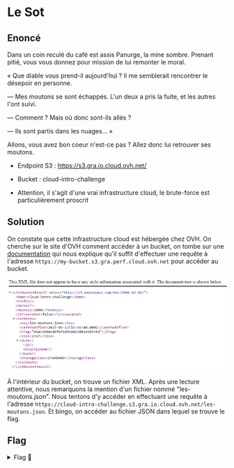 # Le Sot

## Enoncé
Dans un coin reculé du café est assis Panurge, la mine sombre. Prenant pitié, vous vous donnez pour mission de lui remonter le moral.

« Que diable vous prend-il aujourd'hui ? Il me semblerait rencontrer le désepoir en personne.

— Mes moutons se sont échappés. L'un deux a pris la fuite, et les autres l'ont suivi.

— Comment ? Mais où donc sont-ils allés ?

— Ils sont partis dans les nuages... »

Allons, vous avez bon coeur n'est-ce pas ? Allez donc lui retrouver ses moutons.

- Endpoint S3 : https://s3.gra.io.cloud.ovh.net/

- Bucket : cloud-intro-challenge

- Attention, il s'agit d'une vrai infrastructure cloud, le brute-force est particulièrement proscrit


## Solution

On constate que cette infrastructure cloud est hébergée chez OVH. On cherche sur le site d'OVH comment accéder à un bucket, on tombe sur une [documentation](https://help.ovhcloud.com/csm/fr-public-cloud-storage-s3-location?id=kb_article_view&sysparm_article=KB0047389) qui nous explique qu'il suffit d'effectuer une requête à l'adresse `https://my-bucket.s3.gra.perf.cloud.ovh.net` pour accéder au bucket.

<p align="center"><img src="Cloud-endpoint.png" alt="Cloud Endpoint" width="800"></p>

À l'intérieur du bucket, on trouve un fichier XML. Après une lecture attentive, nous remarquons la mention d'un fichier nommé "les-moutons.json". Nous tentons d'y accéder en effectuant une requête à l'adresse `https://cloud-intro-challenge.s3.gra.io.cloud.ovh.net/les-moutons.json`. Et bingo, on accéder au fichier JSON dans lequel se trouve le flag.

## Flag

<details>
<summary> Flag 🚩</summary>

```
404CTF{D35_m0utOns_D4n5_13s_NU@g3s}
```

